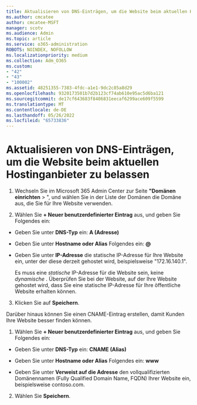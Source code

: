 ```yaml
---
title: Aktualisieren von DNS-Einträgen, um die Website beim aktuellen Hostinganbieter zu belassen
ms.author: cmcatee
author: cmcatee-MSFT
manager: scotv
ms.audience: Admin
ms.topic: article
ms.service: o365-administration
ROBOTS: NOINDEX, NOFOLLOW
ms.localizationpriority: medium
ms.collection: Adm_O365
ms.custom:
- "42"
- "43"
- "100002"
ms.assetid: 48251355-7383-4fdc-a1e1-9dc2c85a8d29
ms.openlocfilehash: 9320173501b7d2b123cf74ab610e95ac5d6ba121
ms.sourcegitcommit: de17cf643683f8406831eecaf6299ace609f5599
ms.translationtype: MT
ms.contentlocale: de-DE
ms.lasthandoff: 05/26/2022
ms.locfileid: "65733836"
---
```

# <a name="update-dns-records-to-keep-your-website-with-your-current-hosting-provider"></a>Aktualisieren von DNS-Einträgen, um die Website beim aktuellen Hostinganbieter zu belassen

1. Wechseln Sie im Microsoft 365 Admin Center zur Seite **"Domänen einrichten** > ", und wählen Sie in der Liste der Domänen die Domäne aus, die Sie für Ihre Website verwenden.[](https://admin.microsoft.com/Adminportal#/Domains)

2. Wählen Sie **+ Neuer benutzerdefinierter Eintrag** aus, und geben Sie Folgendes ein:

  - Geben Sie unter **DNS-Typ** ein: **A (Adresse)**

  - Geben Sie unter **Hostname oder Alias** Folgendes ein: **@**

  - Geben Sie unter **IP-Adresse** die statische IP-Adresse für Ihre Website ein, unter der diese derzeit gehostet wird, beispielsweise "172.16.140.1".

    Es muss eine  *statische*  IP-Adresse für die Website sein, keine  *dynamische*  . Überprüfen Sie bei der Website, auf der Ihre Website gehostet wird, dass Sie eine statische IP-Adresse für Ihre öffentliche Website erhalten können.

3. Klicken Sie auf **Speichern**.

Darüber hinaus können Sie einen CNAME-Eintrag erstellen, damit Kunden Ihre Website besser finden können.
  
1. Wählen Sie **+ Neuer benutzerdefinierter Eintrag** aus, und geben Sie Folgendes ein:

  - Geben Sie unter **DNS-Typ** ein: **CNAME (Alias)**

  - Geben Sie unter **Hostname oder Alias** Folgendes ein: **www**

  - Geben Sie unter **Verweist auf die Adresse** den vollqualifizierten Domänennamen (Fully Qualified Domain Name, FQDN) Ihrer Website ein, beispielsweise contoso.com.

2. Wählen Sie **Speichern**.
